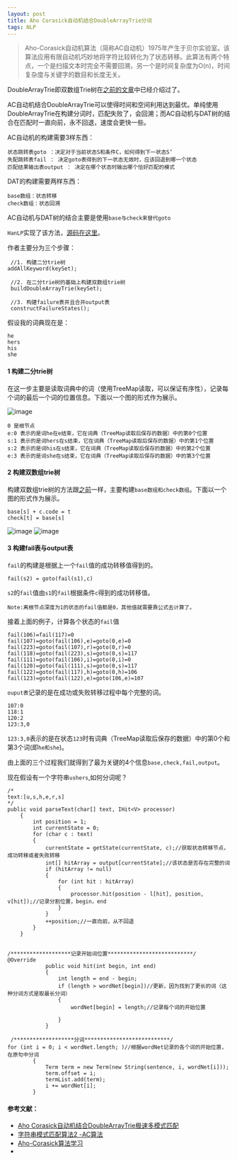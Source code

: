 ```yaml
---
layout: post
title: Aho Corasick自动机结合DoubleArrayTrie分词
tags: NLP
---
```

> Aho-Corasick自动机算法（简称AC自动机）1975年产生于贝尔实验室。该算法应用有限自动机巧妙地将字符比较转化为了状态转移。此算法有两个特点，一个是扫描文本时完全不需要回溯，另一个是时间复杂度为O(n)，时间复杂度与关键字的数目和长度无关。


DoubleArrayTrie即双数组Trie树在[之前的文章](https://midnight2104.github.io/2018/08/08/%E5%8F%8C%E6%95%B0%E7%BB%84Trie%E6%A0%91(DoubleArrayTrie)/)中已经介绍过了。

AC自动机结合DoubleArrayTrie可以使得时间和空间利用达到最优。单纯使用DoubleArrayTrie在构建分词时，匹配失败了，会回溯；而AC自动机与DAT树的结合在匹配时一直向前，永不回退，速度会更快一些。

AC自动机的构建需要3样东西：

```
状态跳转表goto ：决定对于当前状态S和条件C，如何得到下一状态S‘
失配跳转表fail ： 决定goto表得到的下一状态无效时，应该回退到哪一个状态
匹配结果输出表output ： 决定在哪个状态时输出哪个恰好匹配的模式
```

DAT的构建需要两样东西：

```
base数组：状态转移
check数组：状态回溯

```

AC自动机与DAT树的结合主要是使用`base与check来替代goto`


`HanLP`实现了该方法，[源码在这里](https://github.com/hankcs/HanLP/blob/master/src/main/java/com/hankcs/hanlp/collection/AhoCorasick/AhoCorasickDoubleArrayTrie.java)。

作者主要分为三个步骤：

```
 //1. 构建二分trie树
addAllKeyword(keySet);

 //2. 在二分trie树的基础上构建双数组trie树
 buildDoubleArrayTrie(keySet);

 //3. 构建failure表并且合并output表
 constructFailureStates();

```

假设我的词典现在是：

```
he
hers
his
she
```


#### 1 构建二分trie树
在这一步主要是读取词典中的词（使用TreeMap读取，可以保证有序性），记录每个词的最后一个词的位置信息。下面以一个图的形式作为展示。

![image](http://upyun.midnight2104.com/blog/2018-8-22/acdat1.png)

```
0 是根节点
e:0 表示的是词he在e结束，它在词典（TreeMap读取后保存的数据）中的第0个位置
s:1 表示的是词hers在s结束，它在词典（TreeMap读取后保存的数据）中的第1个位置
s:2 表示的是词his在s结束，它在词典（TreeMap读取后保存的数据）中的第2个位置
e:3 表示的是词she在s结束，它在词典（TreeMap读取后保存的数据）中的第3个位置
```

#### 2 构建双数组trie树

构建双数组trie树的方法跟[之前](https://midnight2104.github.io/2018/08/08/%E5%8F%8C%E6%95%B0%E7%BB%84Trie%E6%A0%91(DoubleArrayTrie)/)一样，主要构建`base数组和check数组`。下面以一个图的形式作为展示。

```
base[s] + c.code = t
check[t] = base[s]
```

![image](http://upyun.midnight2104.com/blog/2018-8-22/acdat2.png)
![image](http://upyun.midnight2104.com/blog/2018-8-22/acdat3.png)

#### 3 构建fail表与output表

`fail`的构建是根据上一个`fail`值的成功转移值得到的。

```
fail(s2) = goto(fail(s1),c)
```
`s2`的`fail`值由`s1`的`fail`根据条件`c`得到的成功转移值。

```
Note:离根节点深度为1的状态的fail值都是0，其他值就需要靠公式去计算了。
```
接着上面的例子，计算各个状态的`fail`值
```
fail(106)=fail(117)=0
fail(107)=goto(fail(106),e)=goto(0,e)=0
fail(223)=goto(fail(107),r)=goto(0,r)=0
fail(118)=goto(fail(223),s)=goto(0,s)=117
fail(111)=goto(fail(106),i)=goto(0,i)=0
fail(120)=goto(fail(111),s)=goto(0,s)=117
fail(122)=goto(fail(117),h)=goto(0,h)=106
fail(123)=goto(fail(122),e)=goto(106,e)=107
```

`ouput表`记录的是在成功或失败转移过程中每个完整的词。

```
107:0
118:1
120:2
123:3,0
```

`123:3,0`表示的是在状态`123`时有词典（TreeMap读取后保存的数据）中的第0个和第3个词(即`he和she`)。

由上面的三个过程我们就得到了最为关键的4个信息`base,check,fail,output`。

现在假设有一个字符串`ushers`,如何分词呢？

```
/*
text:[u,s,h,e,r,s]
*/
public void parseText(char[] text, IHit<V> processor)
    {
        int position = 1;
        int currentState = 0;
        for (char c : text)
        {
            currentState = getState(currentState, c);//获取状态转移节点，成功转移或者失败转移
            int[] hitArray = output[currentState];//该状态是否存在完整的词
            if (hitArray != null)
            {
                for (int hit : hitArray)
                {
                    processor.hit(position - l[hit], position, v[hit]);//记录分割位置，begin，end
                }
            }
            ++position;//一直向前，从不回退
        }
    }


/*******************记录开始词位置***************************/
@Override
            public void hit(int begin, int end)
            {
                int length = end - begin;
                if (length > wordNet[begin])//更新，因为找到了更长的词（这种分词方式是取最长分词）
                {
                    wordNet[begin] = length;//记录每个词的开始位置
                    
                }
            }
            
 /*******************分词***************************/           
for (int i = 0; i < wordNet.length; )//根据wordNet记录的各个词的开始位置，在原句中分词
        {
            Term term = new Term(new String(sentence, i, wordNet[i]));
            term.offset = i;
            termList.add(term);
            i += wordNet[i];
        }            
```


#### 参考文献：
- [Aho Corasick自动机结合DoubleArrayTrie极速多模式匹配](http://www.hankcs.com/program/algorithm/aho-corasick-double-array-trie.html)
- [字符串模式匹配算法2 -AC算法](http://www.cnblogs.com/zzqcn/p/3525636.html)
- [Aho-Corasick算法学习](https://blog.csdn.net/sealyao/article/details/4560427)
- 